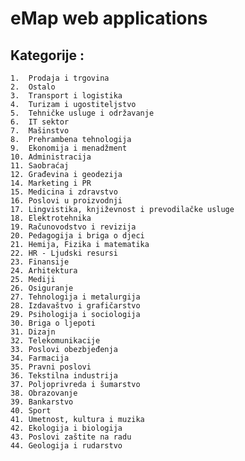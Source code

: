 # eMap web applications 

## Kategorije : 
	1.  Prodaja i trgovina
	2.  Ostalo
	3.  Transport i logistika
	4.  Turizam i ugostiteljstvo
	5.  Tehničke usluge i održavanje
	6.  IT sektor
	7.  Mašinstvo
	8.  Prehrambena tehnologija
	9.  Ekonomija i menadžment
	10. Administracija
	11. Saobraćaj
	12. Građevina i geodezija
	14. Marketing i PR
	15. Medicina i zdravstvo
	16. Poslovi u proizvodnji
	17. Lingvistika, književnost i prevodilačke usluge
	18. Elektrotehnika
	19. Računovodstvo i revizija
	20. Pedagogija i briga o djeci
	21. Hemija, Fizika i matematika
	22. HR - Ljudski resursi
	23. Finansije
	24. Arhitektura
	25. Mediji
	26. Osiguranje
	27. Tehnologija i metalurgija
	28. Izdavaštvo i grafičarstvo
	29. Psihologija i sociologija
	30. Briga o ljepoti
	31. Dizajn
	32. Telekomunikacije
	33. Poslovi obezbjeđenja
	34. Farmacija
	35. Pravni poslovi
	36. Tekstilna industrija
	37. Poljoprivreda i šumarstvo
	38. Obrazovanje
	39. Bankarstvo
	40. Sport
	41. Umetnost, kultura i muzika
	42. Ekologija i biologija
	43. Poslovi zaštite na radu
	44. Geologija i rudarstvo
 
